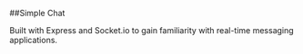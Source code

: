 ##Simple Chat 

Built with Express and Socket.io to gain familiarity with real-time messaging applications.
